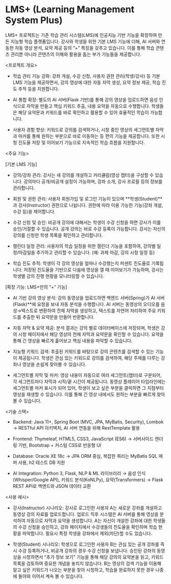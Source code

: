 # LMS+ (Learning Management System Plus)


LMS+ 프로젝트는 기존 학습 관리 시스템(LMS)에 인공지능 기반 기능을 확장하여 만든 지능형 학습 플랫폼입니다. 강사와 학생을 위한 기본 LMS 기능에 더해, AI 서버와 연동한 자동 영상 분석, 요약 제공 등의 “+” 특징을 갖추고 있습니다. 이를 통해 학습 콘텐츠 관리뿐 아니라 콘텐츠의 이해와 활용을 돕는 부가 기능들을 제공합니다.


<프로젝트 개요>
- 학습 관리 기능 강화: 강좌 개설, 수강 신청, 사용자 권한 관리(학생/강사) 등 기본 LMS 기능을 제공하면서, 강의 영상에 대한 자동 자막 생성, 요약 정보 제공, 학습 진도 추적 등을 지원합니다.

- AI 통합 확장: 별도의 AI 서버(Flask 기반)를 통해 강의 영상을 업로드하면 음성 인식으로 자막을 만들고 핵심 키워드 추출, 내용 요약을 자동으로 수행합니다. 학생들은 해당 요약문과 키워드를 바로 확인하고 활용할 수 있어 효율적인 학습이 가능합니다.

- 사용자 경험 향상: 키워드로 강의를 검색하거나, 시청 중인 영상의 세그먼트별 자막과 마커를 통해 원하는 부분으로 바로 이동하는 등 편의 기능을 제공합니다. 또한 시청 진도율 저장 및 이어보기 기능으로 지속적인 학습 흐름을 지원합니다.




<주요 기능>

[기본 LMS 기능]

- 강의/강좌 관리: 강사는 새 강의를 개설하고 커리큘럼(영상 챕터)을 구성할 수 있습니다. 강의마다 공개/비공개 설정이 가능하며, 강좌 소개, 강사 프로필 등의 정보를 관리합니다.

- 회원 및 권한 관리: 사용자 회원가입 및 로그인 기능이 있으며 **학생(Student)**과 강사(Instructor) 권한으로 나뉩니다. 권한에 따라 이용 가능한 기능(강좌 개설, 수강 등)을 제어합니다.

- 수강 신청 및 승인: 비공개 강의에 대해서는 학생이 수강 신청을 하면 강사가 이를 승인/거절할 수 있습니다. 공개 강의는 바로 수강 등록이 가능합니다. 강사는 자신의 강의를 신청한 학생 목록을 확인하고 관리합니다.

- 캘린더 일정 관리: 사용자의 학습 일정을 위한 캘린더 기능을 포함하여, 강의별 일정/마감일을 추가하고 관리할 수 있습니다. (예: 과제 마감, 강의 시청 일정 등)

- 학습 진도 추적: 학생이 각 강의 영상을 얼마나 수강했는지 퍼센트 진도율로 기록됩니다. 저장된 진도율을 기반으로 다음에 영상을 열 때 이어보기가 가능하며, 강사는 학생별 강의 진행 현황을 모니터링할 수 있습니다.




[확장 기능: LMS+만의 “+” 기능]

- AI 기반 강의 영상 분석: 강의 동영상을 업로드하면 백엔드 서버(Spring)가 AI 서버(Flask)**에 요청을 보내 자동 분석을 수행합니다. AI 서버는 동영상의 오디오를 음성→텍스트로 변환하여 전체 자막을 생성하고, 텍스트를 자연어 처리하여 주요 키워드를 추출한 뒤 요약문을 만들어 반환합니다.

- 자동 자막 & 요약 제공: 분석 결과는 강의 별로 데이터베이스에 저장되며, 학생은 강의 시청 페이지에서 해당 영상의 전체 자막과 요약문을 확인할 수 있습니다. 요약을 통해 긴 영상을 빠르게 훑어보고 핵심 내용을 파악할 수 있습니다.

- 지능형 키워드 검색: 추출된 키워드를 바탕으로 강의 콘텐츠를 검색할 수 있는 기능이 제공됩니다. 학생은 관심 있는 키워드로 강의를 검색하여, 해당 주제를 다루는 강좌나 영상을 손쉽게 찾아볼 수 있습니다.

- 세그먼트별 자막 및 마커: 영상 내용이 자동으로 여러 세그먼트(챕터)로 구분되어, 각 세그먼트마다 자막과 시작/끝 시간이 제공됩니다. 동영상 플레이어 타임라인에는 세그먼트별 마커 표시가 되어 있어, 학생이 보고 싶은 부분을 클릭하면 그 지점부터 영상을 재생할 수 있습니다. 이를 통해 긴 영상 내에서도 원하는 부분을 빠르게 찾아볼 수 있습니다.


<기술 스택>

- Backend: Java 11+, Spring Boot (MVC, JPA, MyBatis, Security), Lombok
→ RESTful API 아키텍처, AI 서버 연동을 위해 RestTemplate 활용

- Frontend: Thymeleaf, HTML5, CSS3, JavaScript (ES6)
→ 서버사이드 렌더링 기반, Bootstrap + 커스텀 CSS로 반응형 UI

- Database: Oracle XE 18c
→ JPA ORM 중심, 복잡한 쿼리는 MyBatis SQL 매퍼 사용, h2 테스트 DB 지원

- AI Integration: Python 3, Flask, NLP & ML 라이브러리
→ 음성 인식(Whisper/Google API), 키워드 분석(KoNLPy), 요약(Transformers)
→ Flask REST API로 백엔드와 JSON 데이터 교환


<사용 예시>

- 강사(Instructor) 시나리오: 강사로 로그인한 사용자 A는 새로운 강좌를 개설하고 동영상 강의 자료를 업로드합니다. 업로드 직후 시스템은 AI 서버를 통해 영상을 분석하여 자동으로 자막과 요약을 생성합니다. A는 자신이 개설한 강좌에 대한 학생들의 수강 신청을 승인하고, 강좌 페이지에서 수강생들의 진도율을 확인하며 학습 현황을 파악합니다. 필요시 특정 학생을 강좌에서 제외(차단)할 수도 있습니다.

- 학생(Student) 시나리오: 학생으로 로그인한 사용자 B는 관심 있는 공개 강좌를 즉시 수강 등록하거나, 비공개 강좌의 경우 수강 신청을 보냅니다. 승인된 강좌의 동영상을 시청하면서 “추가 정보 보기” 기능을 통해 해당 강의의 요약본을 읽고, 키워드 목록을 검토하여 중요한 개념을 놓치지 않습니다. B는 영상의 검색 기능을 이용해 알고 싶은 키워드가 나오는 부분을 찾아 시청하고, 학습을 완료하지 못한 경우 나중에 돌아와 이어서 계속 볼 수 있습니다.
